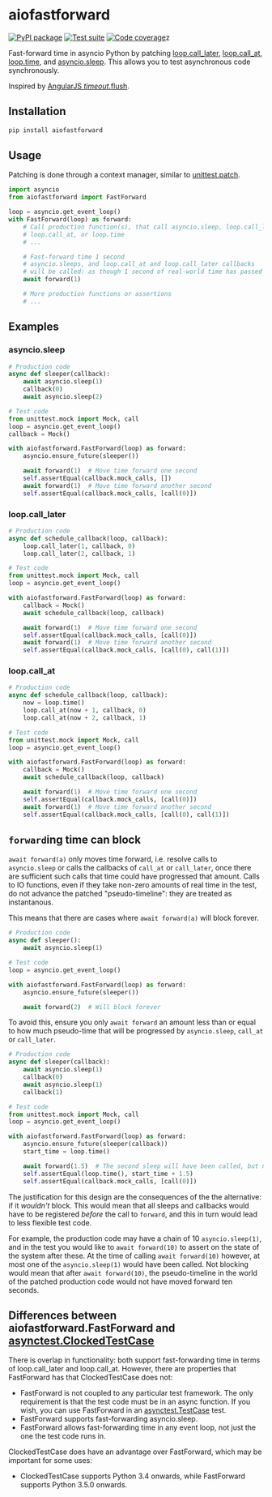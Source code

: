 # aiofastforward

[![PyPI package](https://img.shields.io/pypi/v/aiofastforward?label=PyPI%20package&color=%234c1)](https://pypi.org/project/aiofastforward/) [![Test suite](https://img.shields.io/github/actions/workflow/status/michalc/aiofastforward/test.yml?label=Test%20suite)](https://github.com/michalc/aiofastforward/actions/workflows/test.yml) [![Code coverage](https://img.shields.io/codecov/c/github/michalc/aiofastforward?label=Code%20coverage)](https://app.codecov.io/gh/michalc/aiofastforward)z

Fast-forward time in asyncio Python by patching [loop.call_later](https://docs.python.org/3/library/asyncio-eventloop.html#asyncio.loop.call_later), [loop.call_at](https://docs.python.org/3/library/asyncio-eventloop.html#asyncio.loop.call_at), [loop.time](https://docs.python.org/3/library/asyncio-eventloop.html#asyncio.loop.time), and [asyncio.sleep](https://docs.python.org/3/library/asyncio-task.html#asyncio.sleep). This allows you to test asynchronous code synchronously.

Inspired by [AngularJS $timeout.$flush](https://docs.angularjs.org/api/ngMock/service/$timeout#flush).


## Installation

```bash
pip install aiofastforward
```


## Usage

Patching is done through a context manager, similar to [unittest.patch](https://docs.python.org/3/library/unittest.mock.html#unittest.mock.patch).

```python
import asyncio
from aiofastforward import FastForward

loop = asyncio.get_event_loop()
with FastForward(loop) as forward:
    # Call production function(s), that call asyncio.sleep, loop.call_later,
    # loop.call_at, or loop.time
    # ...

    # Fast-forward time 1 second
    # asyncio.sleeps, and loop.call_at and loop.call_later callbacks
    # will be called: as though 1 second of real-world time has passed
    await forward(1)

    # More production functions or assertions
    # ...
```

## Examples

### asyncio.sleep

```python
# Production code
async def sleeper(callback):
    await asyncio.sleep(1)
    callback(0)
    await asyncio.sleep(2)

# Test code
from unittest.mock import Mock, call
loop = asyncio.get_event_loop()
callback = Mock()

with aiofastforward.FastForward(loop) as forward:
    asyncio.ensure_future(sleeper())

    await forward(1)  # Move time forward one second
    self.assertEqual(callback.mock_calls, [])
    await forward(1)  # Move time forward another second
    self.assertEqual(callback.mock_calls, [call(0)])
```

### loop.call_later

```python
# Production code
async def schedule_callback(loop, callback):
    loop.call_later(1, callback, 0)
    loop.call_later(2, callback, 1)

# Test code
from unittest.mock import Mock, call
loop = asyncio.get_event_loop()

with aiofastforward.FastForward(loop) as forward:
    callback = Mock()
    await schedule_callback(loop, callback)

    await forward(1)  # Move time forward one second
    self.assertEqual(callback.mock_calls, [call(0)])
    await forward(1)  # Move time forward another second
    self.assertEqual(callback.mock_calls, [call(0), call(1)])
```

### loop.call_at

```python
# Production code
async def schedule_callback(loop, callback):
    now = loop.time()
    loop.call_at(now + 1, callback, 0)
    loop.call_at(now + 2, callback, 1)

# Test code
from unittest.mock import Mock, call
loop = asyncio.get_event_loop()

with aiofastforward.FastForward(loop) as forward:
    callback = Mock()
    await schedule_callback(loop, callback)

    await forward(1)  # Move time forward one second
    self.assertEqual(callback.mock_calls, [call(0)])
    await forward(1)  # Move time forward another second
    self.assertEqual(callback.mock_calls, [call(0), call(1)])
```


## `forward`ing time can block

`await forward(a)` only moves time forward, i.e. resolve calls to `asyncio.sleep` or calls the callbacks of `call_at` or `call_later`, once there are sufficient such calls that time could have progressed that amount. Calls to IO functions, even if they take non-zero amounts of real time in the test, do not advance the patched "pseudo-timeline": they are treated as instantanous.

This means that there are cases where `await forward(a)` will block forever.


```python
# Production code
async def sleeper():
    await asyncio.sleep(1)

# Test code
loop = asyncio.get_event_loop()

with aiofastforward.FastForward(loop) as forward:
    asyncio.ensure_future(sleeper())

    await forward(2)  # Will block forever
```

To avoid this, ensure you only `await forward` an amount less than or equal to how much pseudo-time that will be progressed by `asyncio.sleep`, `call_at` or `call_later`.

```python
# Production code
async def sleeper(callback):
    await asyncio.sleep(1)
    callback(0)
    await asyncio.sleep(1)
    callback(1)

# Test code
from unittest.mock import Mock, call
loop = asyncio.get_event_loop()

with aiofastforward.FastForward(loop) as forward:
    asyncio.ensure_future(sleeper(callback))
    start_time = loop.time()

    await forward(1.5)  # The second sleep will have been called, but not resolved
    self.assertEqual(loop.time(), start_time + 1.5)
    self.assertEqual(callback.mock_calls, [call(0)])
```

The justification for this design are the consequences of the the alternative: if it _wouldn't_ block. This would mean that all sleeps and callbacks would have to be registered _before_ the call to `forward`, and this in turn would lead to less flexible test code.

For example, the production code may have a chain of 10 `asyncio.sleep(1)`, and in the test you would like to `await forward(10)` to assert on the state of the system after these. At the time of calling `await forward(10)` however, at most one of the  `asyncio.sleep(1)` would have been called. Not blocking would mean that after `await forward(10)`, the pseudo-timeline in the world of the patched production code would not have moved forward ten seconds.


## Differences between aiofastforward.FastForward and [asynctest.ClockedTestCase](https://asynctest.readthedocs.io/en/latest/asynctest.case.html#asynctest.ClockedTestCase)

There is overlap in functionality: both support fast-forwarding time in terms of loop.call_later and loop.call_at. However, there are properties that FastForward has that ClockedTestCase does not:

- FastForward is not coupled to any particular test framework. The only requirement is that the test code must be in an async function. If you wish, you can use FastForward in an [asynctest.TestCase](https://asynctest.readthedocs.io/en/latest/asynctest.case.html#asynctest.TestCase) test.
- FastForward supports fast-forwarding asyncio.sleep.
- FastForward allows fast-forwarding time in any event loop, not just the one the test code runs in.

ClockedTestCase does have an advantage over FastForward, which may be important for some uses:

- ClockedTestCase supports Python 3.4 onwards, while FastForward supports Python 3.5.0 onwards.
